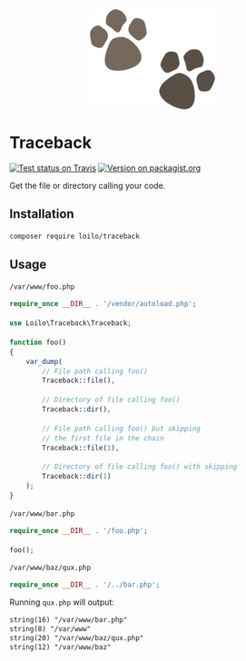 <div align="center">
  <img alt="Traceback logo: two dog footprints next to each other" src="traceback.svg" width="220" height="176">
</div>

# Traceback
[![Test status on Travis](https://badgen.net/travis/loilo/traceback?label=tests&icon=travis)](https://travis-ci.org/loilo/traceback)
[![Version on packagist.org](https://badgen.net/packagist/v/loilo/traceback)](https://packagist.org/packages/loilo/traceback)

Get the file or directory calling your code.

## Installation
```bash
composer require loilo/traceback
```

## Usage
`/var/www/foo.php`
```php
require_once __DIR__ . '/vendor/autoload.php';

use Loilo\Traceback\Traceback;

function foo()
{
    var_dump(
        // File path calling foo()
        Traceback::file(),

        // Directory of file calling foo()
        Traceback::dir(),

        // File path calling foo() but skipping
        // the first file in the chain
        Traceback::file(1),

        // Directory of file calling foo() with skipping
        Traceback::dir(1)
    );
}
```

`/var/www/bar.php`
```php
require_once __DIR__ . '/foo.php';

foo();
```

`/var/www/baz/qux.php`
```php
require_once __DIR__ . '/../bar.php';
```

Running `qux.php` will output:
```
string(16) "/var/www/bar.php"
string(8) "/var/www"
string(20) "/var/www/baz/qux.php"
string(12) "/var/www/baz"
```
